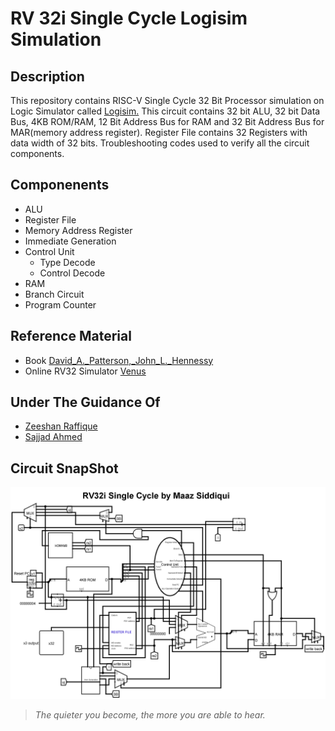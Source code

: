# RV 32i Single Cycle Logisim Simulation

## **Description**
This repository contains RISC-V Single Cycle 32 Bit Processor simulation on Logic Simulator called [Logisim.](http://www.cburch.com/logisim/download.html) This circuit contains 32 bit ALU, 32 bit Data Bus, 4KB ROM/RAM, 12 Bit Address Bus for RAM and 32 Bit Address Bus for MAR(memory address register). Register File contains 32 Registers with data width of 32 bits. Troubleshooting codes used to verify all the circuit components.

## **Componenents**
- ALU
- Register File
- Memory Address Register
- Immediate Generation
- Control Unit
   - Type Decode
   - Control Decode
- RAM
- Branch Circuit
- Program Counter

## **Reference Material**
- Book [David_A._Patterson,_John_L._Hennessy](https://drive.google.com/file/d/1zJ5JT1A-pmruRShfD6ikY52tFlcvrdYB/view?usp=sharing)
- Online RV32 Simulator [Venus](https://venus.cs61c.org/)

## **Under The Guidance Of**
- [Zeeshan Raffique](https://github.com/zeeshanrafique23)
- [Sajjad Ahmed](https://github.com/sajjadahmed677)

## **Circuit SnapShot**
![RV32i Logisim Snapshot](images/main.png)

>_The quieter you become, the more you are able to hear._


